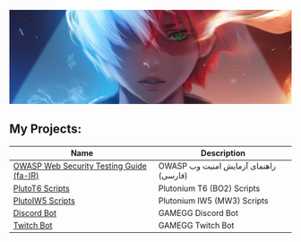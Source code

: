 ![Header MH11 GitHub](todoroki-header.jpg)

## My Projects:

| Name                                                                                   | Description                                     |
| -------------------------------------------------------------------------------------- | ----------------------------------------------- |
| [OWASP Web Security Testing Guide (fa-IR)](https://github.com/whoismh11/OWASP_WSTG_FA) | راهنمای آزمایش امنیت وب &#x202b;OWASP (فارسی) |
| [PlutoT6 Scripts](https://github.com/whoismh11/PlutoT6_Scripts)                        | Plutonium T6 (BO2) Scripts                      |
| [PlutoIW5 Scripts](https://github.com/whoismh11/PlutoIW5_Scripts)                      | Plutonium IW5 (MW3) Scripts                     |
| [Discord Bot](https://github.com/whoismh11/Discord_Bot)                                | GAMEGG Discord Bot                              |
| [Twitch Bot](https://github.com/whoismh11/Twitch_Bot)                                  | GAMEGG Twitch Bot                               |
